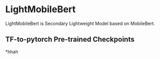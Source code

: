 # LightMobileBert
LightMobileBert is Secondary Lightweight Model based on MobileBert.

## TF-to-pytorch Pre-trained Checkpoints
*hhah
